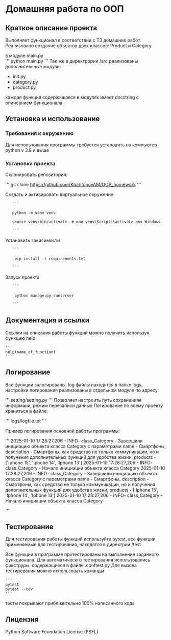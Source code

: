# Домашняя работа по ООП

## Краткое описание проекта

Выполняет функционал в соответствии с ТЗ домашних работ. Реализовано создание объектов двух классов: Product и Category

в модуле main.py  
'''
python main.py
'''
Так же в директрории /src реализованы дополнительные модули:

- init.py
- category.py
- product.py

каждая функция содержащаяся в модулях имеет docstring с опиисанием функционала

## Установка и использование

### Требования к окружению

Для использования программы требуется установить на компьютер python v 3.8 и выше

### Установка проекта

Склонировать репозиторий:

'''
git clone https://github.com/KharitonovAM/OOP_homework
'''


Создать и активировать виртуальное окружение:

       ```

       python -m venv venv

       source venv/bin/activate  # или venv\Scripts\activate для Windows

       ```
Установить зависимости

       ```

        pip install -r requirements.txt

       ```
Запуск проекта

       ```

        python manage.py runserver

       ```

## Документация и ссылки


Ссылки на описания работы функций можно получить используя функцию help 

    '''
    help(name_of_function)
    '''

## Логирование

Все функции залогированы, log файлы находятся в папке logs, настройки логирования реализованы в отдельном модуле по адресу:

'''
setting/setting.py
'''
Позволяет настроить путь сохраненияя информаии, режим перезаписи данных 
Логирование по всему проекту храниться в файле:

'''
logs/logfile.txt
'''

Пример логирования основной работы программы:

'''
2025-01-10 17:28:27,206 - INFO- class_Category - Завершили инициацию объекта класса Category с параметрами name - Смартфоны, description - Смартфоны, как средство не только коммуникации, но и получения дополнительных функций для удобства жизни, products - ['Iphone 15', 'Iphone 14', 'Iphone 13']
2025-01-10 17:28:27,206 - INFO- class_Category - Начало инициации объекта класса Category
2025-01-10 17:28:27,206 - INFO- class_Category - Завершили инициацию объекта класса Category с параметрами name - Смартфоны, description - Смартфоны, как средство не только коммуникации, но и получения дополнительных функций для удобства жизни, products - ['Iphone 15', 'Iphone 14', 'Iphone 13']
2025-01-10 17:28:27,206 - INFO- class_Category - Начало инициации объекта класса Category

'''

## Тестирование

Для тестирования работы функций используйте pytest, все функции применяемые для тестирования, находятся в директрии /test

Все функции в программе протестированы на выполнение заданного функционала.
Для автоматическго тестирования использовались фикструры. содержащиеся в файле .conftest.py
Для вызова тестирования можно использовать команды

    '''
    pytest
    pytest --cov
    '''
тесты покрывают приблизительно 100% написанного кода

## Лицензия

Python Software Foundation License (PSFL)